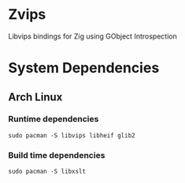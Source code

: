 # Zvips
Libvips bindings for Zig using GObject Introspection

# System Dependencies

## Arch Linux

### Runtime dependencies

```elvish
sudo pacman -S libvips libheif glib2
```

### Build time dependencies

```elvish
sudo pacman -S libxslt
```
